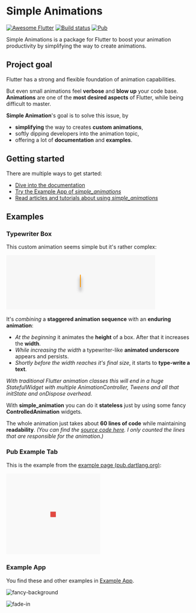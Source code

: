 # Simple Animations

[![Awesome Flutter](https://img.shields.io/badge/Awesome-Flutter-blue.svg?longCache=true&style=flat-square)](https://github.com/Solido/awesome-flutter)
[![Build status](https://dev.azure.com/felix0418/Simple%20Animations/_apis/build/status/CI%20Testing)](https://dev.azure.com/felix0418/Simple%20Animations/_build/latest?definitionId=1)
[![Pub](https://img.shields.io/pub/v/simple_animations.svg)](https://pub.dartlang.org/packages/simple_animations)

Simple Animations is a package for Flutter to boost your animation
productivity by simplifying the way to create animations.

## Project goal

Flutter has a strong and flexible foundation of animation capabilities.

But even small animations feel **verbose** and **blow up** your code base. 
**Animations** are one of the **most desired aspects** of Flutter, while being 
difficult to master.

**Simple Animation**'s goal is to solve this issue, by

- **simplifying** the way to creates **custom animations**,
- softly dipping developers into the animation topic,
- offering a lot of **documentation** and **examples**.

## Getting started

There are multiple ways to get started:

- [Dive into the documentation](https://github.com/felixblaschke/simple_animations/blob/master/documentation/README.md)
- [Try the Example App of *simple_animations*](https://github.com/felixblaschke/simple_animations_example_app)
- [Read articles and tutorials about using *simple_animations*](https://github.com/felixblaschke/simple_animations/blob/master/documentation/ARTICLES.md)

## Examples

### Typewriter Box


This custom animation seems simple but it's rather complex:

![hello-flutter-example](https://raw.githubusercontent.com/felixblaschke/simple_animations_documentation_assets/master/examples/hello-flutter.gif)

It's *combining* a **staggered animation sequence** with an **enduring animation**:

- *At the beginning* it animates the **height** of a box. After that it increases the **width**.
- *While increasing the width* a typewriter-like **animated underscore** appears and persists.
- *Shortly before the width reaches it's final size*, it starts to **type-write a text**.

*With traditional Flutter animation classes this will end in a huge 
StatefulWidget with multiple AnimationController, Tweens and all that 
initState and onDispose overhead.*

With **simple_animation** you can do it **stateless** just by using
some fancy **ControlledAnimation** widgets.

The whole animation just takes about **60 lines of code** while 
maintaining **readability**. *(You can find the [source code here](https://github.com/felixblaschke/simple_animations_example_app/blob/master/lib/examples/typewriter_box.dart). 
I only counted the lines that are responsible for the animation.)*


### Pub Example Tab

This is the example from the [example page (pub.dartlang.org)](https://pub.dartlang.org/packages/simple_animations#-example-tab-):

![pub-example-tab](https://raw.githubusercontent.com/felixblaschke/simple_animations_documentation_assets/master/examples/pub-example.gif)


### Example App

You find these and other examples in [Example App](https://github.com/felixblaschke/simple_animations_example_app).

![fancy-background](https://cdn-images-1.medium.com/max/1040/1*5H-XkZeZ1LW7nqH1leDshg.gif)

![fade-in](https://cdn-images-1.medium.com/max/1040/1*f9_TgZaAe24EalcD0qERwA.gif)